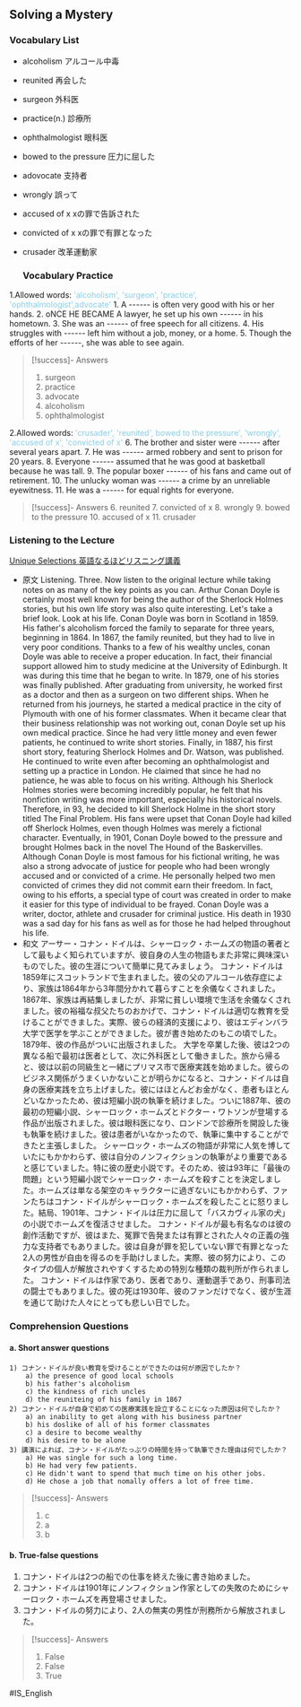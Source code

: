 ## Solving a Mystery

### Vocabulary List
- alcoholism
    アルコール中毒
- reunited
    再会した
- surgeon
    外科医
- practice(n.)
    診療所
- ophthalmologist
    眼科医
- bowed to the pressure
    圧力に屈した
- adovocate
    支持者
- wrongly
    誤って
- accused of x
    xの罪で告訴された
- convicted of x
    xの罪で有罪となった
- crusader
    改革運動家

    ### Vocabulary Practice
1.Allowed words: <span style="color: #87CEEB;"> 'alcoholism', 'surgeon', 'practice', 'ophthalmologist',advocate' </span>
    1. A ------ is often very good with his or her hands.
    2. oNCE HE BECAME A lawyer, he set up his own ------ in his hometown.
    3. She was an ------ of free speech for all citizens.
    4. His struggles with ------ left him without a job, money, or a home.
    5. Though the efforts of her ------, she was able to see again.
>[!success]- Answers
> 1. surgeon
> 2. practice
> 3. advocate
> 4. alcoholism
> 5. ophthalmologist

2.Allowed words: <span style="color: #87CEEB;"> 'crusader', 'reunited', bowed to the pressure', 'wrongly', 'accused of x', 'convicted of x' </span>
    6. The brother and sister were ------ after several years apart.
    7. He was ------ armed robbery and sent to prison for 20 years.
    8. Everyone ------ assumed that he was good at basketball because he was tall.
    9. The popular boxer ------ of his fans and came out of retirement.
    10. The unlucky woman was ------ a crime by an unreliable eyewitness.
    11. He was a ------ for equal rights for everyone.
>[!success]- Answers
> 6. reunited
> 7. convicted of x
> 8. wrongly
> 9. bowed to the pressure
> 10. accused of x
> 11. crusader

### Listening to the Lecture
[Unique Selections 英語なるほどリスニング講義](https://shohakusha.com/streaming#anchorlink-list-menu)
- 原文
    Listening. Three. Now listen to the original lecture while taking notes on as many of the key points as you can. Arthur Conan Doyle is certainly most well known for being the author of the Sherlock Holmes stories, but his own life story was also quite interesting. Let's take a brief look. Look at his life.  Conan Doyle was born in Scotland in 1859. His father's alcoholism forced the family to separate for three years, beginning in 1864. In 1867, the family reunited, but they had to live in very poor conditions. Thanks to a few of his wealthy uncles, conan Doyle was able to receive a proper education. In fact, their financial support allowed him to study medicine at the University of Edinburgh. It was during this time that he began to write. In 1879, one of his stories was finally published. After graduating from university, he worked first as a doctor and then as a surgeon on two different ships. When he returned from his journeys, he started a medical practice in the city of Plymouth with one of his former classmates. When it became clear that their business relationship was not working out, conan Doyle set up his own medical practice. Since he had very little money and even fewer patients, he continued to write short stories. Finally, in 1887, his first short story, featuring Sherlock Holmes and Dr. Watson, was published. He continued to write even after becoming an ophthalmologist and setting up a practice in London. He claimed that since he had no patience, he was able to focus on his writing. Although his Sherlock Holmes stories were becoming incredibly popular, he felt that his nonfiction writing was more important, especially his historical novels. Therefore, in 93, he decided to kill Sherlock Holme in the short story titled The Final Problem. His fans were upset that Conan Doyle had killed off Sherlock Holmes, even though Holmes was merely a fictional character. Eventually, in 1901, Conan Doyle bowed to the pressure and brought Holmes back in the novel The Hound of the Baskervilles. Although Conan Doyle is most famous for his fictional writing, he was also a strong advocate of justice for people who had been wrongly accused and or convicted of a crime. He personally helped two men convicted of crimes they did not commit earn their freedom. In fact, owing to his efforts, a special type of court was created in order to make it easier for this type of individual to be frayed. Conan Doyle was a writer, doctor, athlete and crusader for criminal justice. His death in 1930 was a sad day for his fans as well as for those he had helped throughout his life.
- 和文
    アーサー・コナン・ドイルは、シャーロック・ホームズの物語の著者として最もよく知られていますが、彼自身の人生の物語もまた非常に興味深いものでした。彼の生涯について簡単に見てみましょう。
    コナン・ドイルは1859年にスコットランドで生まれました。彼の父のアルコール依存症により、家族は1864年から3年間分かれて暮らすことを余儀なくされました。1867年、家族は再結集しましたが、非常に貧しい環境で生活を余儀なくされました。彼の裕福な叔父たちのおかげで、コナン・ドイルは適切な教育を受けることができました。実際、彼らの経済的支援により、彼はエディンバラ大学で医学を学ぶことができました。彼が書き始めたのもこの頃でした。1879年、彼の作品がついに出版されました。
    大学を卒業した後、彼は2つの異なる船で最初は医者として、次に外科医として働きました。旅から帰ると、彼は以前の同級生と一緒にプリマス市で医療実践を始めました。彼らのビジネス関係がうまくいかないことが明らかになると、コナン・ドイルは自身の医療実践を立ち上げました。彼にはほとんどお金がなく、患者もほとんどいなかったため、彼は短編小説の執筆を続けました。ついに1887年、彼の最初の短編小説、シャーロック・ホームズとドクター・ワトソンが登場する作品が出版されました。彼は眼科医になり、ロンドンで診療所を開設した後も執筆を続けました。彼は患者がいなかったので、執筆に集中することができたと主張しました。
    シャーロック・ホームズの物語が非常に人気を博していたにもかかわらず、彼は自分のノンフィクションの執筆がより重要であると感じていました。特に彼の歴史小説です。そのため、彼は93年に「最後の問題」という短編小説でシャーロック・ホームズを殺すことを決定しました。ホームズは単なる架空のキャラクターに過ぎないにもかかわらず、ファンたちはコナン・ドイルがシャーロック・ホームズを殺したことに怒りました。結局、1901年、コナン・ドイルは圧力に屈して「バスカヴィル家の犬」の小説でホームズを復活させました。
    コナン・ドイルが最も有名なのは彼の創作活動ですが、彼はまた、冤罪で告発または有罪とされた人々の正義の強力な支持者でもありました。彼は自身が罪を犯していない罪で有罪となった2人の男性が自由を得るのを手助けしました。実際、彼の努力により、このタイプの個人が解放されやすくするための特別な種類の裁判所が作られました。
    コナン・ドイルは作家であり、医者であり、運動選手であり、刑事司法の闘士でもありました。彼の死は1930年、彼のファンだけでなく、彼が生涯を通じて助けた人々にとっても悲しい日でした。

### Comprehension Questions
#### a. Short answer questions
    1) コナン・ドイルが良い教育を受けることができたのは何が原因でしたか？
        a) the presence of good local schools
        b) his father's alcoholism
        c) the kindness of rich uncles
        d) the reuniteing of his family in 1867
    2) コナン・ドイルが自身で初めての医療実践を設立することになった原因は何でしたか？
        a) an inability to get along with his business partner
        b) his doslike of all of his former classmates
        c) a desire to become wealthy
        d) his desire to be alone
    3) 講演によれば、コナン・ドイルがたっぷりの時間を持って執筆できた理由は何でしたか？
        a) He was single for such a long time.
        b) He had very few patients.
        c) He didn't want to spend that much time on his other jobs.
        d) He chose a job that nomally offers a lot of free time.
> [!success]- Answers
> 1) c
> 2) a
> 3) b

#### b. True-false questions
1) コナン・ドイルは2つの船での仕事を終えた後に書き始めました。
2) コナン・ドイルは1901年にノンフィクション作家としての失敗のためにシャーロック・ホームズを再登場させました。
3) コナン・ドイルの努力により、2人の無実の男性が刑務所から解放されました。
> [!success]- Answers
> 1) False
> 2) False
> 3) True

#IS_English 